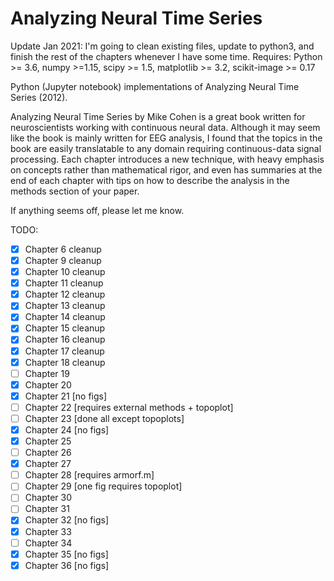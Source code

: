 # Analyzing Neural Time Series

Update Jan 2021: I'm going to clean existing files, update to python3, and finish the rest of the chapters whenever I 
have some time. 
Requires: Python >= 3.6, numpy >=1.15, scipy >= 1.5, matplotlib >= 3.2, scikit-image >= 0.17

Python (Jupyter notebook) implementations of Analyzing Neural Time Series (2012).

Analyzing Neural Time Series by Mike Cohen is a great book written for neuroscientists working with continuous neural data. 
Although it may seem like the book is mainly written for EEG analysis, I found that the topics in the book are easily translatable to any domain requiring continuous-data signal processing.
Each chapter introduces a new technique, with heavy emphasis on concepts rather than mathematical rigor, and even has summaries at the end of each chapter with tips on how to describe the analysis in the methods section of your paper.

If anything seems off, please let me know.

TODO: 

- [x] Chapter 6 cleanup
- [x] Chapter 9 cleanup
- [x] Chapter 10 cleanup
- [x] Chapter 11 cleanup
- [x] Chapter 12 cleanup
- [x] Chapter 13 cleanup
- [x] Chapter 14 cleanup
- [x] Chapter 15 cleanup
- [x] Chapter 16 cleanup
- [x] Chapter 17 cleanup
- [x] Chapter 18 cleanup
- [ ] Chapter 19 
- [x] Chapter 20 
- [x] Chapter 21 [no figs]
- [ ] Chapter 22 [requires external methods + topoplot]
- [ ] Chapter 23 [done all except topoplots]
- [x] Chapter 24 [no figs]
- [x] Chapter 25 
- [ ] Chapter 26 
- [x] Chapter 27 
- [ ] Chapter 28 [requires armorf.m]
- [ ] Chapter 29 [one fig requires topoplot]
- [ ] Chapter 30 
- [ ] Chapter 31 
- [x] Chapter 32 [no figs]
- [x] Chapter 33 
- [ ] Chapter 34 
- [x] Chapter 35 [no figs]
- [x] Chapter 36 [no figs]
